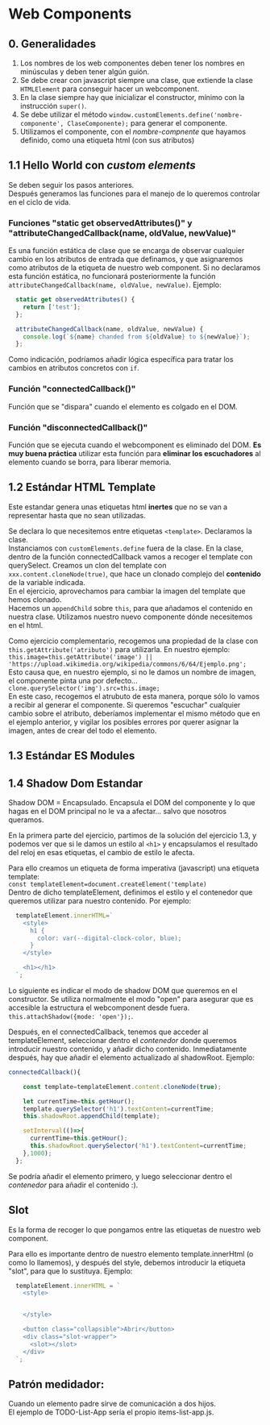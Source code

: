 # Web Components

## 0. Generalidades
1. Los nombres de los web componentes deben tener los nombres en minúsculas y deben tener algún guión.  
2. Se debe crear con javascript siempre una clase, que extiende la clase `HTMLElement` para conseguir hacer un webcomponent.  
3. En la clase siempre hay que inicializar el constructor, mínimo con la instrucción `super()`.
4. Se debe utilizar el método `window.customElements.define('nombre-componente', ClaseComponente);` para generar el 
componente.
5. Utilizamos el componente, con el *nombre-compnente* que hayamos definido, como una etiqueta html (con sus atributos)

## 1.1 Hello World con *custom elements*
Se deben seguir los pasos anteriores.  
Después generamos las funciones para el manejo de lo queremos controlar en el ciclo de vida.
### Funciones "static get observedAttributes()" y "attributeChangedCallback(name, oldValue, newValue)"  
Es una función estática de clase que se encarga de observar cualquier cambio en los atributos de entrada que definamos, y
que asignaremos como atributos de la etiqueta de nuestro web component. Si no declaramos esta función estática, no
funcionará posteriormente la función `attributeChangedCallback(name, oldValue, newValue)`. Ejemplo:  
```javascript
  static get observedAttributes() {
    return ['test'];
  };

  attributeChangedCallback(name, oldValue, newValue) {
    console.log(`${name} chanded from ${oldValue} to ${newValue}`);
  };
```
Como indicación, podríamos añadir lógica específica para tratar los cambios en atributos concretos con `if`.  

### Función "connectedCallback()"  
Función que se "dispara" cuando el elemento es colgado en el DOM.  

### Función "disconnectedCallback()"  
Función que se ejecuta cuando el webcomponent es eliminado del DOM.
**Es muy buena práctica** utilizar esta función para **eliminar los escuchadores** al elemento cuando se 
borra, para liberar memoria.

## 1.2 Estándar HTML Template
Este estandar genera unas etiquetas html **inertes** que no se van a representar hasta que no sean utilizadas.

Se declara lo que necesitemos entre etiquetas `<template>`.
Declaramos la clase.  
Instanciamos con `customElements.define` fuera de la clase.
En la clase, dentro de la función connectedCallback vamos a recoger el template con querySelect.
Creamos un clon del template con `xxx.content.cloneNode(true)`, que hace un clonado complejo del **contenido** de la
variable indicada.  
En el ejercicio, aprovechamos para cambiar la imagen del template que hemos clonado.  
Hacemos un `appendChild` sobre `this`, para que añadamos el contenido en nuestra clase.
Utilizamos nuestro nuevo componente dónde necesitemos en el html.  

Como ejercicio complementario, recogemos una propiedad de la clase con `this.getAttribute('atributo')` para utilizarla. 
En nuestro ejemplo:
`this.image=this.getAttribute('image') || 'https://upload.wikimedia.org/wikipedia/commons/6/64/Ejemplo.png';`  
Esto causa que, en nuestro ejemplo, si no le damos un nombre de imagen, el componente pinta una por defecto...  
`clone.querySelector('img').src=this.image;`  
En este caso, recogemos el atrubuto de esta manera, porque sólo lo vamos a recibir al generar el componente. Si 
queremos "escuchar" cualquier cambio sobre el atributo, deberíamos implementar el mismo método que en el ejemplo anterior, y
vigilar los posibles errores por querer asignar la imagen, antes de crear del todo el elemento.  

## 1.3 Estándar ES Modules

## 1.4 Shadow Dom Estandar  
Shadow DOM = Encapsulado.
Encapsula el DOM del componente y lo que hagas en el DOM principal no le va a afectar... salvo que nosotros queramos.

En la primera parte del ejercicio, partimos de la solución del ejercicio 1.3, y podemos ver que si le damos un estilo al 
`<h1>` y encapsulamos el resultado del reloj en esas etiquetas, el cambio de estilo le afecta.

Para ello creamos un etiqueta de forma imperativa (javascript) una etiqueta template:  
`const templateElement=document.createElement('template)`  
Dentro de dicho templateElement, definimos el estilo y el contenedor que queremos utilizar para nuestro contenido. Por ejemplo:  
```javascript
  templateElement.innerHTML=`
    <style>
      h1 {
        color: var(--digital-clock-color, blue);
      }
    </style>

    <h1></h1>
  `;
```
Lo siguiente es indicar el modo de shadow DOM que queremos en el constructor. Se utiliza normalmente el modo "open" para asegurar que es accesible la estructura el webcomponent desde fuera. `this.attachShadow({mode: 'open'});`.  

Después, en el connectedCallback, tenemos que acceder al templateElement, seleccionar dentro el *contenedor* donde queremos 
introducir nuestro contenido, y añadir dicho contenido. Inmediatamente después, hay que añadir el elemento actualizado al shadowRoot. Ejemplo:  
```javascript
connectedCallback(){

    const template=templateElement.content.cloneNode(true);

    let currentTime=this.getHour();
    template.querySelector('h1').textContent=currentTime;
    this.shadowRoot.appendChild(template);

    setInterval(()=>{
      currentTime=this.getHour();
      this.shadowRoot.querySelector('h1').textContent=currentTime;
    },1000);
  };
```
Se podría añadir el elemento primero, y luego seleccionar dentro el *contenedor* para añadir el contenido :).

## Slot
Es la forma de recoger lo que pongamos entre las etiquetas de nuestro web component.

Para ello es importante dentro de nuestro elemento template.innerHtml (o como lo llamemos), y después del style, debemos introducir la
etiqueta "slot", para que lo sustituya. Ejemplo:  
```javascript
  templateElement.innerHTML = `
    <style>


    </style>

    <button class="collapsible">Abrir</button>
    <div class="slot-wrapper">
      <slot></slot>
    </div>
  `;
```

## Patrón medidador:
Cuando un elemento padre sirve de comunicación a dos hijos.  
El ejemplo de TODO-List-App sería el propio items-list-app.js.